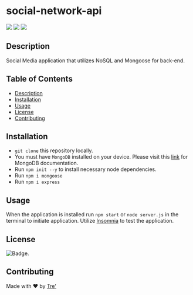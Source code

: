 # social-network-api

<p>
    <img src="https://img.shields.io/github/repo-size/rush0218/social-network-api" />
    <img src="https://img.shields.io/github/languages/top/rush0218/social-network-api"  />
    <img src="https://img.shields.io/github/last-commit/rush0218/social-network-api" />
</p>


## Description

Social Media application that utilizes NoSQL and Mongoose for back-end. 

## Table of Contents

- [Description](#description)
- [Installation](#installation)
- [Usage](#usage)
- [License](#license)
- [Contributing](#contributing)


## Installation 

- `git clone` this repository locally. 
- You must have `MongoDB` installed on your device. Please visit this [link](https://docs.mongodb.com/manual/installation/) for MongoDB documentation. 
- Run `npm init --y` to install necessary node dependencies.  
- Run `npm i mongoose` 
- Run `npm i express`

## Usage 

When the application is installed run `npm start` or `node server.js` in the terminal to initiate application. Utilize [Insomnia](https://insomnia.rest/) to test the application. 


## License

![Badge](https://img.shields.io/badge/license-MIT-green). 

## Contributing

Made with ❤️ by [Tre'](https://github.com/Rush0218) 
